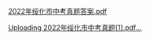 [2022年绥化市中考真题答案.pdf](https://github.com/whyukp/learning-C-language/files/10716230/2022.pdf)

[Uploading 2022年绥化市中考真题(1).pdf…]()
